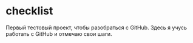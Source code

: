# checklist
Первый тестовый проект, чтобы разобраться с GitHub.
Здесь я учусь работать с GitHub и  отмечаю свои шаги.

